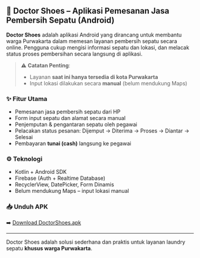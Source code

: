 ## 🧼 Doctor Shoes – Aplikasi Pemesanan Jasa Pembersih Sepatu (Android)

**Doctor Shoes** adalah aplikasi Android yang dirancang untuk membantu warga Purwakarta dalam memesan layanan pembersih sepatu secara online. Pengguna cukup mengisi informasi sepatu dan lokasi, dan melacak status proses pembersihan secara langsung di aplikasi.

> ⚠️ **Catatan Penting**:
> - Layanan **saat ini hanya tersedia di kota Purwakarta**
> - Input lokasi dilakukan secara **manual** (belum mendukung Maps)

### ✨ Fitur Utama
- Pemesanan jasa pembersih sepatu dari HP
- Form input sepatu dan alamat secara manual
- Penjemputan & pengantaran sepatu oleh pegawai
- Pelacakan status pesanan: Dijemput → Diterima → Proses → Diantar → Selesai
- Pembayaran **tunai (cash)** langsung ke pegawai


### ⚙️ Teknologi
- Kotlin + Android SDK
- Firebase (Auth + Realtime Database)
- RecyclerView, DatePicker, Form Dinamis
- Belum mendukung Maps – input lokasi manual

### 📥 Unduh APK
➡️ [Download DoctorShoes.apk](https://github.com/Smillerby/Aplikasi-DOCTORSHOES/releases)

---

Doctor Shoes adalah solusi sederhana dan praktis untuk layanan laundry sepatu **khusus warga Purwakarta**.
